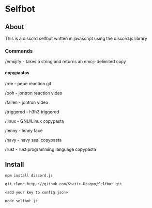 # Selfbot

## About

This is a discord selfbot written in javascript using the discord.js library

### Commands


/emojify - takes a string and returns an emoji-delimited copy

#### copypastas
/ree - pepe reaction gif


/ooh - jontron reaction video


/fallen - jontron video


/triggered - h3h3 triggered


/linux - GNU/Linux copypasta


/lenny - lenny face


/navy - navy seal copypasta


/rust - rust programming language copypasta


## Install
```
npm install discord.js

git clone https://github.com/Static-Dragon/Selfbot.git

<add your key to config.json>

node selfbot.js

```
